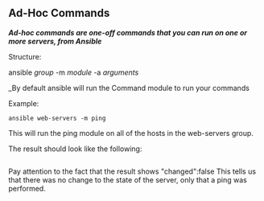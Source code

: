## Ad-Hoc Commands

**_Ad-hoc commands are one-off commands that you can run on one or more servers, from Ansible_**

Structure:

ansible _group_ -m _module_ -a _arguments_

_By default ansible will run the Command module to run your commands

Example:
```
ansible web-servers -m ping
```
This will run the ping module on all of the hosts in the web-servers group.

The result should look like the following:
```

```

Pay attention to the fact that the result shows "changed":false
This tells us that there was no change to the state of the server, only that a ping was performed.







